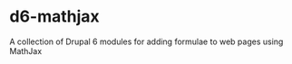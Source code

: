 d6-mathjax
==========

A collection of Drupal 6 modules for adding formulae to web pages using MathJax
